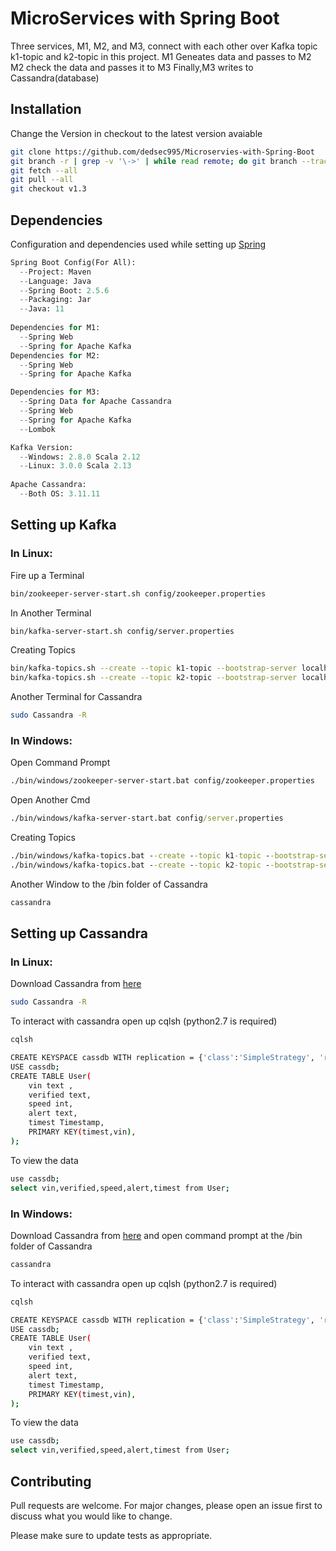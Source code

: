 # MicroServices with Spring Boot

Three services, M1, M2, and M3, connect with each other over Kafka topic k1-topic and k2-topic in this project.
M1 Geneates data and passes to M2
M2 check the data and passes it to M3
Finally,M3 writes to Cassandra(database) 

## Installation

Change the Version in checkout to the latest version avaiable

```bash
git clone https://github.com/dedsec995/Microservies-with-Spring-Boot
git branch -r | grep -v '\->' | while read remote; do git branch --track "${remote#origin/}" "$remote"; done
git fetch --all
git pull --all
git checkout v1.3
```

## Dependencies
Configuration and dependencies used while setting up [Spring](https://start.spring.io/)

```python
Spring Boot Config(For All):
  --Project: Maven
  --Language: Java
  --Spring Boot: 2.5.6
  --Packaging: Jar
  --Java: 11
  
Dependencies for M1:
  --Spring Web
  --Spring for Apache Kafka
Dependencies for M2:
  --Spring Web
  --Spring for Apache Kafka

Dependencies for M3:
  --Spring Data for Apache Cassandra
  --Spring Web
  --Spring for Apache Kafka
  --Lombok

Kafka Version:
  --Windows: 2.8.0 Scala 2.12
  --Linux: 3.0.0 Scala 2.13
  
Apache Cassandra:
  --Both OS: 3.11.11

```

## Setting up Kafka
### In Linux:
Fire up a Terminal
```bash
bin/zookeeper-server-start.sh config/zookeeper.properties
```
In Another Terminal
```bash
bin/kafka-server-start.sh config/server.properties
```
Creating Topics
```bash
bin/kafka-topics.sh --create --topic k1-topic --bootstrap-server localhost:9092
bin/kafka-topics.sh --create --topic k2-topic --bootstrap-server localhost:9092
```
Another Terminal for Cassandra
```bash
sudo Cassandra -R
```
### In Windows:
Open Command Prompt
```bash
./bin/windows/zookeeper-server-start.bat config/zookeeper.properties
```
Open Another Cmd
```cmd
./bin/windows/kafka-server-start.bat config/server.properties
```
Creating Topics
```cmd
./bin/windows/kafka-topics.bat --create --topic k1-topic --bootstrap-server localhost:9092
./bin/windows/kafka-topics.bat --create --topic k2-topic --bootstrap-server localhost:9092
```
Another Window to the /bin folder of Cassandra
```cmd
cassandra
```

## Setting up Cassandra
### In Linux:
Download Cassandra from [here](https://www.apache.org/dyn/closer.lua/cassandra/3.11.11/apache-cassandra-3.11.11-bin.tar.gz)
```bash
sudo Cassandra -R
```
To interact with cassandra open up cqlsh (python2.7 is required)
```bash
cqlsh
```
```bash
CREATE KEYSPACE cassdb WITH replication = {'class':'SimpleStrategy', 'replication_factor' : 1};
USE cassdb;
CREATE TABLE User(
    vin text ,
    verified text,
    speed int,
    alert text,
    timest Timestamp,
    PRIMARY KEY(timest,vin),
);
```
To view the data
```bash
use cassdb;
select vin,verified,speed,alert,timest from User;
```
### In Windows:
Download Cassandra from [here](https://www.apache.org/dyn/closer.lua/cassandra/3.11.11/apache-cassandra-3.11.11-bin.tar.gz) and open command prompt at the /bin folder of Cassandra
```cmd
cassandra
```
To interact with cassandra open up cqlsh (python2.7 is required)
```bash
cqlsh
```
```bash
CREATE KEYSPACE cassdb WITH replication = {'class':'SimpleStrategy', 'replication_factor' : 1};
USE cassdb;
CREATE TABLE User(
    vin text ,
    verified text,
    speed int,
    alert text,
    timest Timestamp,
    PRIMARY KEY(timest,vin),
);
```
To view the data
```bash
use cassdb;
select vin,verified,speed,alert,timest from User;
```


## Contributing
Pull requests are welcome. For major changes, please open an issue first to discuss what you would like to change.

Please make sure to update tests as appropriate.
